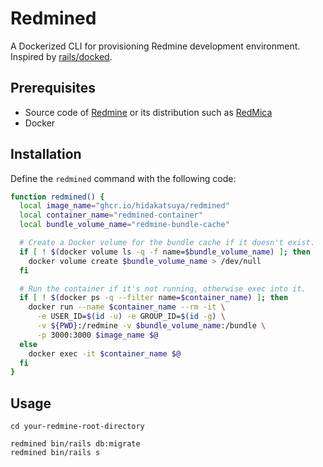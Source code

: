 # Redmined

A Dockerized CLI for provisioning Redmine development environment. Inspired by [rails/docked](https://github.com/rails/docked).

## Prerequisites

* Source code of [Redmine](https://github.com/redmine/redmine) or its distribution such as [RedMica](https://github.com/redmica/redmica)
* Docker

## Installation

Define the `redmined` command with the following code:

```bash
function redmined() {
  local image_name="ghcr.io/hidakatsuya/redmined"
  local container_name="redmined-container"
  local bundle_volume_name="redmine-bundle-cache"

  # Create a Docker volume for the bundle cache if it doesn't exist.
  if [ ! $(docker volume ls -q -f name=$bundle_volume_name) ]; then
    docker volume create $bundle_volume_name > /dev/null
  fi

  # Run the container if it's not running, otherwise exec into it.
  if [ ! $(docker ps -q --filter name=$container_name) ]; then
    docker run --name $container_name --rm -it \
      -e USER_ID=$(id -u) -e GROUP_ID=$(id -g) \
      -v ${PWD}:/redmine -v $bundle_volume_name:/bundle \
      -p 3000:3000 $image_name $@
  else
    docker exec -it $container_name $@
  fi
}
```

## Usage

```
cd your-redmine-root-directory

redmined bin/rails db:migrate
redmined bin/rails s
```
